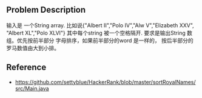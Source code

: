 ## Problem Description

输入是 一个String array. 比如说{"Albert II","Polo IV","Alw V","Elizabeth XXV", "Albert XL","Polo XLVI"} 
其中每个string 被一个空格隔开. 要求是输出String 数组。优先按前半部分 字母排序，如果前半部分的word 是一样的，
按后半部分的罗马数值由大到小排。


## Reference

- https://github.com/settyblue/HackerRank/blob/master/sortRoyalNames/src/Main.java